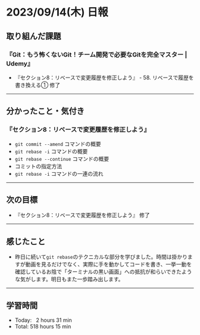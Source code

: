 # 2023/09/14(木) 日報

## 取り組んだ課題
### 『Git：もう怖くないGit！チーム開発で必要なGitを完全マスター | Udemy』
- 『セクション8：リベースで変更履歴を修正しよう』 - 58. リベースで履歴を書き換える① 修了
---

## 分かったこと・気付き
### 『セクション8：リベースで変更履歴を修正しよう』
- `git commit --amend` コマンドの概要
- `git rebase -i` コマンドの概要
- `git rebase --continue` コマンドの概要
- コミットの指定方法
- `git rebase -i` コマンドの一連の流れ
---

## 次の目標
- 『セクション8：リベースで変更履歴を修正しよう』 修了
---

## 感じたこと
- 昨日に続いて`git rebase`のテクニカルな部分を学びました。時間は掛かりますが動画を見るだけでなく、実際に手を動かしてコードを書き、一挙一動を確認しているお陰で「ターミナルの黒い画面」への抵抗が和らいできたような気がします。明日もまた一歩踏み出します。
---

## 学習時間
- Today:&nbsp;&nbsp; 2 hours 31 min
- Total: 518 hours 15 min
